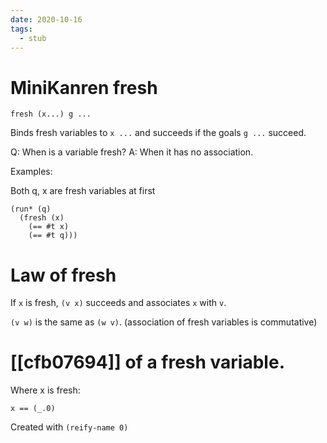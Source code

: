 ```yaml
---
date: 2020-10-16
tags: 
  - stub
---
```


# MiniKanren fresh

``` elisp
fresh (x...) g ...
```

Binds fresh variables to `x ...`
and succeeds if the goals `g ...` succeed.

Q: When is a variable fresh?
A: When it has no association.

Examples:

Both q, x are fresh variables at first
```elisp
(run* (q)
  (fresh (x)
    (== #t x)
    (== #t q)))
```

# Law of fresh
If `x` is fresh, `(v x)` succeeds and associates `x` with `v`.

`(v w)` is the same as `(w v)`. (association of fresh variables is commutative)

# [[cfb07694]]  of a fresh variable.

Where x is fresh:
```
x == (_.0)
```

Created with `(reify-name 0)`
